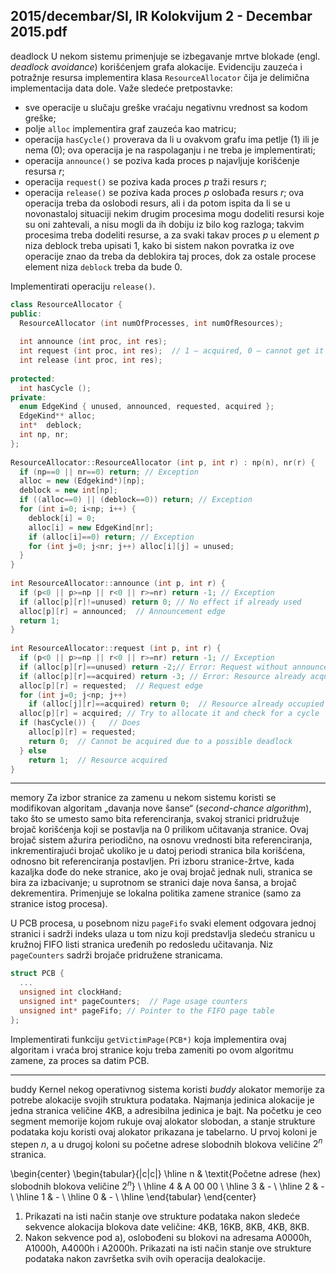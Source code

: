 2015/decembar/SI, IR Kolokvijum 2 - Decembar 2015.pdf
--------------------------------------------------------------------------------
deadlock
U  nekom  sistemu  primenjuje  se  izbegavanje  mrtve  blokade  (engl. *deadlock avoidance*) korišćenjem  grafa  alokacije.  Evidenciju  zauzeća  i  potražnje  resursa  implementira  klasa `ResourceAllocator` čija je delimična implementacija data dole. Važe sledeće pretpostavke: 

- sve operacije u slučaju greške vraćaju negativnu vrednost sa kodom greške; 
- polje `alloc` implementira graf zauzeća kao matricu; 
- operacija `hasCycle()` proverava da li u ovakvom grafu ima petlje (1) ili je nema (0); ova operacija je na raspolaganju i ne treba je implementirati; 
- operacija `announce()` se poziva kada proces p najavljuje korišćenje resursa $r$; 
- operacija `request()` se poziva kada proces $p$ traži resurs $r$; 
- operacija `release()` se poziva kada proces $p$ oslobađa resurs $r$; ova operacija treba da oslobodi  resurs,  ali  i  da  potom  ispita  da  li  se  u  novonastaloj  situaciji  nekim  drugim procesima mogu dodeliti resursi koje su oni zahtevali, a nisu mogli da ih dobiju iz bilo kog  razloga;  takvim  procesima  treba  dodeliti  resurse,  a  za  svaki  takav  proces $p$  u element $p$ niza deblock treba upisati 1, kako bi sistem nakon povratka iz ove operacije znao  da  treba  da  deblokira  taj  proces,  dok  za  ostale  procese  element  niza `deblock` treba da bude 0. 

Implementirati operaciju `release()`.

```cpp
class ResourceAllocator { 
public: 
  ResourceAllocator (int numOfProcesses, int numOfResources); 
 
  int announce (int proc, int res); 
  int request (int proc, int res);  // 1 – acquired, 0 – cannot get it 
  int release (int proc, int res); 
   
protected: 
  int hasCycle (); 
private: 
  enum EdgeKind { unused, announced, requested, acquired }; 
  EdgeKind** alloc; 
  int*  deblock; 
  int np, nr; 
}; 
 
ResourceAllocator::ResourceAllocator (int p, int r) : np(n), nr(r) { 
  if (np==0 || nr==0) return; // Exception 
  alloc = new (Edgekind*)[np]; 
  deblock = new int[np]; 
  if ((alloc==0) || (deblock==0)) return; // Exception 
  for (int i=0; i<np; i++) { 
    deblock[i] = 0; 
    alloc[i] = new EdgeKind[nr]; 
    if (alloc[i]==0) return; // Exception 
    for (int j=0; j<nr; j++) alloc[i][j] = unused; 
  } 
} 
 
int ResourceAllocator::announce (int p, int r) { 
  if (p<0 || p>=np || r<0 || r>=nr) return -1; // Exception 
  if (alloc[p][r]!=unused) return 0; // No effect if already used 
  alloc[p][r] = announced;  // Announcement edge 
  return 1; 
} 
 
int ResourceAllocator::request (int p, int r) { 
  if (p<0 || p>=np || r<0 || r>=nr) return -1; // Exception 
  if (alloc[p][r]==unused) return -2;// Error: Request without announcement 
  if (alloc[p][r]==acquired) return -3; // Error: Resource already acquired 
  alloc[p][r] = requested;  // Request edge 
  for (int j=0; j<np; j++) 
    if (alloc[j][r]==acquired) return 0;  // Resource already occupied 
  alloc[p][r] = acquired; // Try to allocate it and check for a cycle 
  if (hasCycle()) {   // Does  
    alloc[p][r] = requested; 
    return 0;  // Cannot be acquired due to a possible deadlock 
  } else  
    return 1;  // Resource acquired 
}
```

--------------------------------------------------------------------------------
memory
Za izbor stranice za zamenu u nekom sistemu koristi se modifikovan algoritam „davanja nove šanse“ (*second-chance algorithm*), tako što se umesto samo bita referenciranja, svakoj stranici pridružuje  brojač  korišćenja  koji  se  postavlja  na  0  prilikom  učitavanja  stranice.  Ovaj  brojač sistem  ažurira  periodično,  na  osnovu  vrednosti  bita  referenciranja,  inkrementirajući  brojač ukoliko  je  u  datoj  periodi  stranica  bila  korišćena,  odnosno  bit  referenciranja  postavljen.  Pri izboru  stranice-žrtve,  kada  kazaljka  dođe  do  neke  stranice,  ako  je  ovaj  brojač  jednak  nuli, stranica se bira za izbacivanje; u suprotnom se stranici daje nova šansa, a brojač dekrementira. Primenjuje se lokalna politika zamene stranice (samo za stranice istog procesa).

U  PCB  procesa,  u  posebnom  nizu `pageFifo`  svaki  element  odgovara  jednoj  stranici  i  sadrži 
indeks  ulaza  u  tom  nizu  koji  predstavlja  sledeću  stranicu  u  kružnoj  FIFO  listi  stranica 
uređenih po redosledu učitavanja. Niz `pageCounters` sadrži brojače pridružene stranicama. 
```cpp
struct PCB { 
  ... 
  unsigned int clockHand; 
  unsigned int* pageCounters;  // Page usage counters 
  unsigned int* pageFifo; // Pointer to the FIFO page table 
};
```
Implementirati funkciju `getVictimPage(PCB*)` koja implementira ovaj algoritam i vraća broj 
stranice koju treba zameniti po ovom algoritmu zamene, za proces sa datim PCB. 
 
--------------------------------------------------------------------------------
buddy
Kernel nekog operativnog sistema koristi *buddy* alokator memorije za potrebe alokacije svojih struktura  podataka.  Najmanja  jedinica  alokacije  je jedna  stranica  veličine  4KB,  a  adresibilna jedinica je bajt. Na početku je ceo segment memorije kojom rukuje ovaj alokator slobodan, a stanje  strukture  podataka  koju  koristi  ovaj  alokator  prikazana  je  tabelarno.  U  prvoj  koloni  je stepen $n$, a u drugoj koloni su početne adrese slobodnih blokova veličine $2^n$ stranica. 

\begin{center}
\begin{tabular}{|c|c|}
\hline
n & \textit{Početne adrese (hex) slobodnih blokova veličine $2^n$} \\
\hline
4 & A 00 00 \\
\hline
3 & - \\
\hline
2 & - \\
\hline
1 & - \\
\hline
0 & - \\
\hline
\end{tabular}
\end{center}

1. Prikazati na isti način stanje ove strukture podataka nakon sledeće sekvence alokacija blokova date veličine: 4KB, 16KB, 8KB, 4KB, 8KB. 
2. Nakon  sekvence  pod  a),  oslobođeni  su  blokovi  na  adresama  A0000h,  A1000h, A4000h  i  A2000h.  Prikazati na isti način stanje ove strukture podataka nakon završetka svih ovih operacija dealokacije. 
